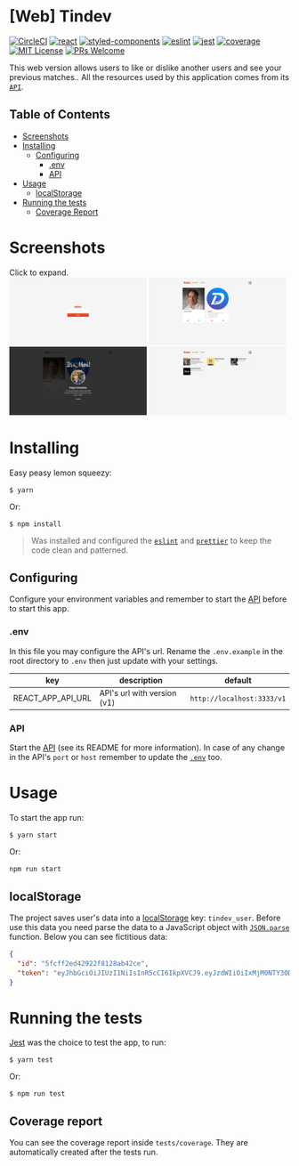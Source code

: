 # [Web] Tindev
[![CircleCI](https://img.shields.io/circleci/build/github/DiegoVictor/tindev-web?style=flat-square&logo=circleci)](https://app.circleci.com/pipelines/github/DiegoVictor/tindev-web?branch=main)
[![react](https://img.shields.io/badge/reactjs-16.14.0-61dafb?style=flat-square&logo=react)](https://reactjs.org/)
[![styled-components](https://img.shields.io/badge/styled_components-4.4.1-db7b86?style=flat-square&logo=styled-components)](https://styled-components.com/)
[![eslint](https://img.shields.io/badge/eslint-9.34.0-4b32c3?style=flat-square&logo=eslint)](https://eslint.org/)
[![jest](https://img.shields.io/badge/jest-30.1.1-brightgreen?style=flat-square&logo=jest)](https://jestjs.io/)
[![coverage](https://img.shields.io/codecov/c/gh/DiegoVictor/tindev-web?logo=codecov&style=flat-square)](https://codecov.io/gh/DiegoVictor/tindev-web)
[![MIT License](https://img.shields.io/badge/license-MIT-green?style=flat-square)](https://raw.githubusercontent.com/DiegoVictor/tindev-web/main/LICENSE)
[![PRs Welcome](https://img.shields.io/badge/PRs-welcome-brightgreen.svg?style=flat-square)](http://makeapullrequest.com)

This web version allows users to like or dislike another users and see your previous matches.. All the resources used by this application comes from its [`API`](https://github.com/DiegoVictor/tindev-api).

## Table of Contents
* [Screenshots](#screenshots)
* [Installing](#installing)
  * [Configuring](#configuring)
    * [.env](#env)
    * [API](#api)
* [Usage](#usage)
  * [localStorage](#localstorage)
* [Running the tests](#running-the-tests)
  * [Coverage Report](#coverage-report)

# Screenshots
Click to expand.<br>
<img src="https://raw.githubusercontent.com/DiegoVictor/tindev-web/main/screenshots/login.png" width="49%"/>
<img src="https://raw.githubusercontent.com/DiegoVictor/tindev-web/main/screenshots/dashboard.png" width="49%"/>
<img src="https://raw.githubusercontent.com/DiegoVictor/tindev-web/main/screenshots/match.png" width="49%"/>
<img src="https://raw.githubusercontent.com/DiegoVictor/tindev-web/main/screenshots/matches.png" width="49%"/>

# Installing
Easy peasy lemon squeezy:
```
$ yarn
```
Or:
```
$ npm install
```
> Was installed and configured the [`eslint`](https://eslint.org/) and [`prettier`](https://prettier.io/) to keep the code clean and patterned.

## Configuring
Configure your environment variables and remember to start the [API](https://github.com/DiegoVictor/tindev-api) before to start this app.

### .env
In this file you may configure the API's url. Rename the `.env.example` in the root directory to `.env` then just update with your settings.

key|description|default
---|---|---
REACT_APP_API_URL|API's url with version (v1)|`http://localhost:3333/v1`

### API
Start the [API](https://github.com/DiegoVictor/tindev-api) (see its README for more information). In case of any change in the API's `port` or `host` remember to update the [`.env`](#env) too.


# Usage
To start the app run:
```
$ yarn start
```
Or:
```
npm run start
```

## localStorage
The project saves user's data into a [localStorage](https://developer.mozilla.org/en-US/docs/Web/API/Window/localStorage) key: `tindev_user`. Before use this data you need parse the data to a JavaScript object with [`JSON.parse`](https://developer.mozilla.org/en-US/docs/Web/JavaScript/Reference/Global_Objects/JSON/parse) function. Below you can see fictitious data:
```json
{
  "id": "5fcff2ed42922f8128ab42ce",
  "token": "eyJhbGciOiJIUzI1NiIsInR5cCI6IkpXVCJ9.eyJzdWIiOiIxMjM0NTY3ODkwIiwibWVzc2FnZSI6IkVhZSwgdHVkbyBibHo_IiwiaWF0IjoxNTE2MjM5MDIyfQ.MgLoxvRXoXeEHv36H4KuUQ3kfVl66uSOzJYll2IsZHE"
}
```

# Running the tests
[Jest](https://jestjs.io) was the choice to test the app, to run:
```
$ yarn test
```
Or:
```
$ npm run test
```

## Coverage report
You can see the coverage report inside `tests/coverage`. They are automatically created after the tests run.
